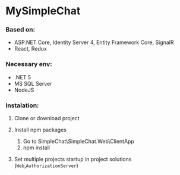 # MySimpleChat
### Based on: 
* ASP.NET Core, Identity Server 4, Entity Framework Core, SignalR
* React, Redux

### Necessary env:
* .NET 5
* MS SQL Server
* NodeJS

### Instalation:
1. Clone or download project

2. Install npm packages
	1. Go to SimpleChat\SimpleChat.Web\ClientApp
	2. npm install

3. Set multiple projects startup in project solutions (`Web`,`AuthorizationServer`)